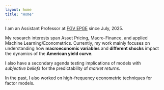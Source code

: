 ```yaml
---
layout: home
title: "Home"
---
```


I am an Assistant Professor at [FGV EPGE](https://epge.fgv.br/) since July, 2025.

My research interests span Asset Pricing, Macro-Finance, and applied Machine Learning/Econometrics. Currently, my work mainly focuses on understanding how **macroeconomic variables** and **different shocks** impact the dynamics of the **American yield curve**.

I also have a secondary agenda testing implications of models with *subjective beliefs* for the predictability of *market returns*.

In the past, I also worked on high-frequency econometric techniques for factor models.

